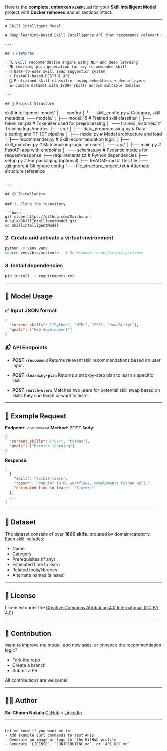 Here is the **complete, unbroken `README.md`** for your **Skill Intelligent Model** project with **Docker removed** and all sections intact:

---

```markdown
# Skill Intelligent Model

A deep learning-based Skill Intelligence API that recommends relevant skills based on a user’s career goals, current skill set, and interests. It also supports learning path generation and skill swap suggestions between users.

---

## 🚀 Features

- 🔍 Skill recommendation engine using NLP and deep learning
- 📚 Learning plan generation for any recommended skill
- 🔁 User-to-user skill swap suggestion system
- ⚡ FastAPI-based RESTful API
- 🧠 Pretrained skill classifier using embeddings + dense layers
- 📊 Custom dataset with 1800+ skills across multiple domains

---

## 📂 Project Structure

```

skill-intelligence-model/
├── config/
│   └── skill\_config.py              # Category, skill metadata
├── models/
│   ├── model.h5                     # Trained skill classifier
│   ├── tokenizer.pkl                # Tokenizer used for preprocessing
│   └── trained\_histories/          # Training logs/metrics
├── src/
│   ├── data\_preprocessing.py       # Data cleaning and TF-IDF pipeline
│   ├── model.py                    # Model architecture and load
│   ├── recommender.py              # Skill recommendation logic
│   ├── skill\_matcher.py            # Matchmaking logic for users
│   └── api/
│       ├── main.py                 # FastAPI app with endpoints
│       └── schemas.py              # Pydantic models for request/response
├── requirements.txt                # Python dependencies
├── setup.py                        # For packaging (optional)
├── README.md                       # This file
├── .gitignore                      # Git ignore config
└── file\_structure\_project.txt      # Alternate structure reference

````

---

## 📦 Installation

### 1. Clone the repository

```bash
git clone https://github.com/Saicharan-nukala/SkillIntelligentModel.git
cd SkillIntelligentModel
````

### 2. Create and activate a virtual environment

```bash
python -m venv venv
source venv/bin/activate   # On Windows: venv\Scripts\activate
```

### 3. Install dependencies

```bash
pip install -r requirements.txt
```

---

## 🧠 Model Usage

### ✅ Input JSON format

```json
{
  "current_skills": ["Python", "HTML", "CSS", "JavaScript"],
  "goals": ["Web development"]
}
```

### 📬 API Endpoints

* **POST `/recommend`**
  Returns relevant skill recommendations based on user input.

* **POST `/learning-plan`**
  Returns a step-by-step plan to learn a specific skill.

* **POST `/match-users`**
  Matches two users for potential skill swap based on skills they can teach or want to learn.

---

## 📌 Example Request

**Endpoint:** `/recommend`
**Method:** POST
**Body:**

```json
{
  "current_skills": ["C++", "Python"],
  "goals": ["Machine learning"]
}
```

**Response:**

```json
[
  {
    "skill": "Scikit-learn",
    "reason": "Popular in ML workflows, complements Python well.",
    "estimated_time_to_learn": "3 weeks"
  },
  ...
]
```

---

## 📁 Dataset

The dataset consists of over **1800 skills**, grouped by domain/category. Each skill includes:

* Name
* Category
* Prerequisites (if any)
* Estimated time to learn
* Related tools/libraries
* Alternate names (aliases)

---

## 📝 License

Licensed under the [Creative Commons Attribution 4.0 International (CC BY 4.0)](https://creativecommons.org/licenses/by/4.0/)

---

## 🤝 Contribution

Want to improve the model, add new skills, or enhance the recommendation logic?

* Fork the repo
* Create a branch
* Submit a PR

All contributions are welcome!

---

## 🙋‍♂️ Author

**Sai Charan Nukala**
[GitHub](https://github.com/Saicharan-nukala) • [LinkedIn](https://linkedin.com/in/saicharan-nukala)

---

```

Let me know if you want me to:
- Add example curl commands to test APIs
- Generate an image or logo for the GitHub profile
- Generate `LICENSE`, `CONTRIBUTING.md`, or `API_DOC.md`
```
